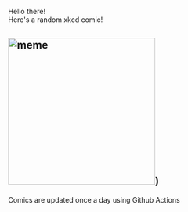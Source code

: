 Hello there! <br>Here's a random xkcd comic!<br>
## <img src="https://imgs.xkcd.com/comics/message_in_a_bottle.png" alt="meme" width="300"/>)<br>
Comics are updated once a day using Github Actions
